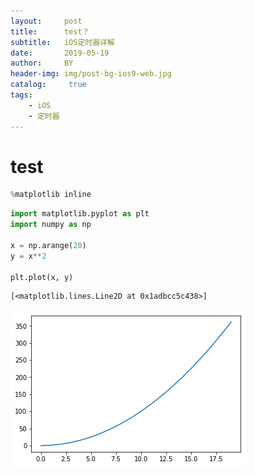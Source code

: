 ```yaml
---
layout:     post
title:      test？
subtitle:   iOS定时器详解
date:       2019-05-19
author:     BY
header-img: img/post-bg-ios9-web.jpg
catalog: 	 true
tags:
    - iOS
    - 定时器
---
```

# test



```python
%matplotlib inline
```


```python
import matplotlib.pyplot as plt
import numpy as np

x = np.arange(20)
y = x**2

plt.plot(x, y)
```




    [<matplotlib.lines.Line2D at 0x1adbcc5c438>]




![png](https://github.com/kbing/kbing.github.io/blob/master/_posts/output_2_1.png?raw=true)



```python

```
